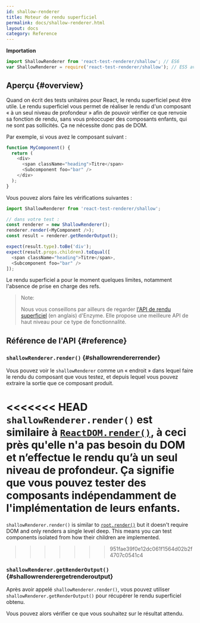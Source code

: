 ```yaml
---
id: shallow-renderer
title: Moteur de rendu superficiel
permalink: docs/shallow-renderer.html
layout: docs
category: Reference
---
```


**Importation**

```javascript
import ShallowRenderer from 'react-test-renderer/shallow'; // ES6
var ShallowRenderer = require('react-test-renderer/shallow'); // ES5 avec npm
```

## Aperçu {#overview}

Quand on écrit des tests unitaires pour React, le rendu superficiel peut être utile. Le rendu superficiel vous permet de réaliser le rendu d'un composant « à un seul niveau de profondeur » afin de pouvoir vérifier ce que renvoie sa fonction de rendu, sans vous préoccuper des composants enfants, qui ne sont pas sollicités. Ça ne nécessite donc pas de DOM.

Par exemple, si vous avez le composant suivant :

```javascript
function MyComponent() {
  return (
    <div>
      <span className="heading">Titre</span>
      <Subcomponent foo="bar" />
    </div>
  );
}
```

Vous pouvez alors faire les vérifications suivantes :

```javascript
import ShallowRenderer from 'react-test-renderer/shallow';

// dans votre test :
const renderer = new ShallowRenderer();
renderer.render(<MyComponent />);
const result = renderer.getRenderOutput();

expect(result.type).toBe('div');
expect(result.props.children).toEqual([
  <span className="heading">Titre</span>,
  <Subcomponent foo="bar" />
]);
```

Le rendu superficiel a pour le moment quelques limites, notamment l'absence de prise en charge des refs.

> Note:
>
> Nous vous conseillons par ailleurs de regarder [l'API de rendu superficiel](http://airbnb.io/enzyme/docs/api/shallow.html) (en anglais) d'Enzyme. Elle propose une meilleure API de haut niveau pour ce type de fonctionnalité.

## Référence de l'API {#reference}

### `shallowRenderer.render()` {#shallowrendererrender}

Vous pouvez voir le `shallowRenderer` comme un « endroit » dans lequel faire le rendu du composant que vous testez, et depuis lequel vous pouvez extraire la sortie que ce composant produit.

<<<<<<< HEAD
`shallowRenderer.render()` est similaire à [`ReactDOM.render()`](/docs/react-dom.html#render), à ceci près qu'elle n'a pas besoin du DOM et n’effectue le rendu qu’à un seul niveau de profondeur. Ça signifie que vous pouvez tester des composants indépendamment de l'implémentation de leurs enfants.
=======
`shallowRenderer.render()` is similar to [`root.render()`](/docs/react-dom-client.html#createroot) but it doesn't require DOM and only renders a single level deep. This means you can test components isolated from how their children are implemented.
>>>>>>> 951fae39f0e12dc061f1564d02b2f4707c0541c4

### `shallowRenderer.getRenderOutput()` {#shallowrenderergetrenderoutput}

Après avoir appelé `shallowRenderer.render()`, vous pouvez utiliser `shallowRenderer.getRenderOutput()` pour récupérer le rendu superficiel obtenu.

Vous pouvez alors vérifier ce que vous souhaitez sur le résultat attendu.
